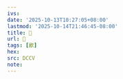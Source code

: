 ```yaml
---
ivs:
date: '2025-10-13T10:27:05+08:00'
lastmod: '2025-10-14T21:46:45-08:00'
title: 􂹙
url: 􂹙
tags: [歠]
hex: 
src: DCCV
note:
---
```

